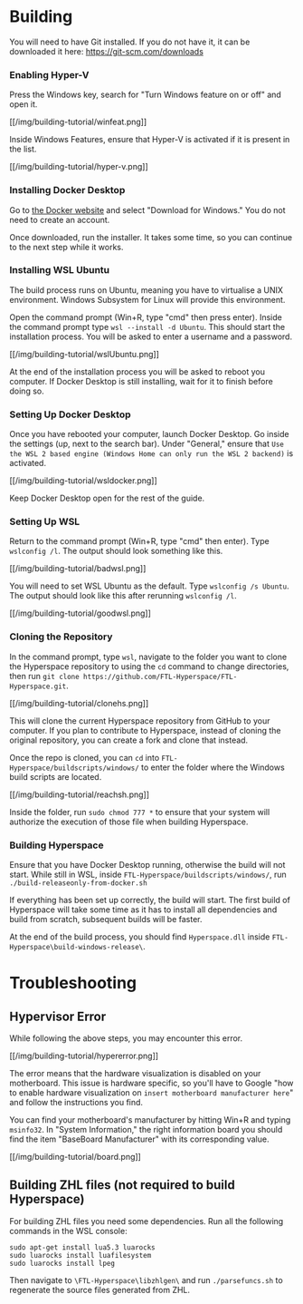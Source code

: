 # Building

You will need to have Git installed. If you do not have it, it can be downloaded it here: https://git-scm.com/downloads

### Enabling Hyper-V

Press the Windows key, search for "Turn Windows feature on or off" and open it.

[[/img/building-tutorial/winfeat.png]]

Inside Windows Features, ensure that Hyper-V is activated if it is present in the list.

[[/img/building-tutorial/hyper-v.png]]

### Installing Docker Desktop

Go to [the Docker website](https://www.docker.com/products/docker-desktop/) and select "Download for Windows." You do not need to create an account.

Once downloaded, run the installer. It takes some time, so you can continue to the next step while it works.

### Installing WSL Ubuntu

The build process runs on Ubuntu, meaning you have to virtualise a UNIX environment. Windows Subsystem for Linux will provide this environment.

Open the command prompt (Win+R, type "cmd" then press enter). Inside the command prompt type `wsl --install -d Ubuntu`. This should start the installation process. You will be asked to enter a username and a password.

[[/img/building-tutorial/wslUbuntu.png]]

At the end of the installation process you will be asked to reboot you computer. If Docker Desktop is still installing, wait for it to finish before doing so.

### Setting Up Docker Desktop

Once you have rebooted your computer, launch Docker Desktop. Go inside the settings (up, next to the search bar). Under "General," ensure that `Use the WSL 2 based engine (Windows Home can only run the WSL 2 backend)` is activated.

[[/img/building-tutorial/wsldocker.png]]

Keep Docker Desktop open for the rest of the guide.

### Setting Up WSL

Return to the command prompt (Win+R, type "cmd" then enter). Type `wslconfig /l`. The output should look something like this.

[[/img/building-tutorial/badwsl.png]]

You will need to set WSL Ubuntu as the default. Type `wslconfig /s Ubuntu`. The output should look like this after rerunning `wslconfig /l`.

[[/img/building-tutorial/goodwsl.png]]

### Cloning the Repository

In the command prompt, type `wsl`, navigate to the folder you want to clone the Hyperspace repository to using the `cd` command to change directories, then run `git clone https://github.com/FTL-Hyperspace/FTL-Hyperspace.git`.

[[/img/building-tutorial/clonehs.png]]

This will clone the current Hyperspace repository from GitHub to your computer. If you plan to contribute to Hyperspace, instead of cloning the original repository, you can create a fork and clone that instead.

Once the repo is cloned, you can `cd` into `FTL-Hyperspace/buildscripts/windows/` to enter the folder where the Windows build scripts are located.

[[/img/building-tutorial/reachsh.png]]

Inside the folder, run `sudo chmod 777 *` to ensure that your system will authorize the execution of those file when building Hyperspace.

### Building Hyperspace

Ensure that you have Docker Desktop running, otherwise the build will not start. While still in WSL, inside `FTL-Hyperspace/buildscripts/windows/`, run `./build-releaseonly-from-docker.sh`

If everything has been set up correctly, the build will start. The first build of Hyperspace will take some time as it has to install all dependencies and build from scratch, subsequent builds will be faster.

At the end of the build process, you should find `Hyperspace.dll` inside `FTL-Hyperspace\build-windows-release\`.

# Troubleshooting

## Hypervisor Error

While following the above steps, you may encounter this error.

[[/img/building-tutorial/hypererror.png]]

The error means that the hardware visualization is disabled on your motherboard. This issue is hardware specific, so you'll have to Google "how to enable hardware visualization on `insert motherboard manufacturer here`" and follow the instructions you find.

You can find your motherboard's manufacturer by hitting Win+R and typing `msinfo32`.
In "System Information," the right information board you should find the item "BaseBoard Manufacturer" with its corresponding value.

[[/img/building-tutorial/board.png]]

## Building ZHL files (not required to build Hyperspace)

For building ZHL files you need some dependencies. Run all the following commands in the WSL console:
```
sudo apt-get install lua5.3 luarocks
sudo luarocks install luafilesystem
sudo luarocks install lpeg
```

Then navigate to `\FTL-Hyperspace\libzhlgen\` and run `./parsefuncs.sh` to regenerate the source files generated from ZHL.
